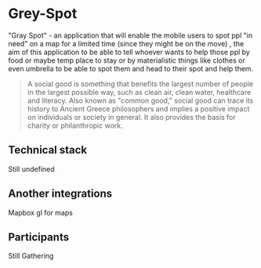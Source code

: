 # Grey-Spot
"Gray Spot" - an application that will enable the mobile users to spot ppl "in need" on a map for a limited time (since they might be on the move) , the aim of this application to be able to tell whoever wants to help those ppl by food or maybe temp place to stay or by materialistic things like clothes or even umbrella to be able to spot them and head to their spot and help them.

> A social good is something that benefits the largest number of people in the largest possible way, such as clean air, clean water, healthcare and literacy. Also known as "common good," social good can trace its history to Ancient Greece philosophers and implies a positive impact on individuals or society in general. It also provides the basis for charity or philanthropic work.

## **Technical stack**

Still undefined

## Another integrations

Mapbox gl for maps

## Participants
Still Gathering


